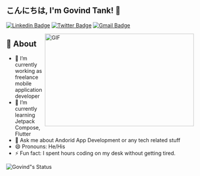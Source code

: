 ## こんにちは, I'm Govind Tank! 👋

[![Linkedin Badge](https://img.shields.io/badge/-govindtank-blue?style=social&logo=Linkedin&logoColor=blue&link=https://www.linkedin.com/in/govindtank/)](https://www.linkedin.com/in/govindtank/)
[![Twitter Badge](http://img.shields.io/badge/-@govindtank4-1ca0f1?style=social&logo=twitter&logoColor=blue&link=https://twitter.com/govindtank4)](https://twitter.com/govindtank4)
[![Gmail Badge](https://img.shields.io/badge/-Gmail-c14438?style=social&logo=Gmail&logoColor=red&link=mailto:govindtank600@gmail.com)](mailto:govindtank600@gmail.com)

<img align="right" height="250" width="400" alt="GIF" src="https://miro.medium.com/max/1360/1*IRGHmiGsa16stedQvIaZfw.gif" />

## 🧐 About
- 🔭 I’m currently working as freelance mobile application developer
- 🌱 I’m currently learning Jetpack Compose, Flutter
- 💬 Ask me about Andorid App Development or any tech related stuff
- 😄 Pronouns: He/His
- ⚡ Fun fact: I spent hours coding on my desk without getting tired. 

![Govind"s Status](https://github-readme-stats.vercel.app/api?username=govindtank&show_icons=true&hide_border=true)
